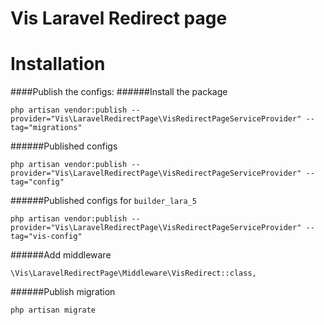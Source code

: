 # Vis Laravel Redirect page

# Installation

####Publish the configs:
######Install the package
```
php artisan vendor:publish --provider="Vis\LaravelRedirectPage\VisRedirectPageServiceProvider" --tag="migrations"
```
######Published configs
```
php artisan vendor:publish --provider="Vis\LaravelRedirectPage\VisRedirectPageServiceProvider" --tag="config"
```
######Published configs for `builder_lara_5`
```
php artisan vendor:publish --provider="Vis\LaravelRedirectPage\VisRedirectPageServiceProvider" --tag="vis-config"
```
######Add middleware
```
\Vis\LaravelRedirectPage\Middleware\VisRedirect::class,
```
######Publish migration
```
php artisan migrate
```

